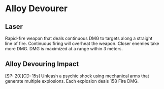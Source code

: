 # Alloy Devourer

## Laser

Rapid-fire weapon that deals continuous DMG to targets along a straight line of fire. Continuous firing will overheat the weapon. Closer enemies take more DMG. DMG is maximized at a range within 3 meters.

## Alloy Devouring Impact

[SP: 20][CD: 15s] Unleash a psychic shock using mechanical arms that generate multiple explosions. Each explosion deals 158 Fire DMG.